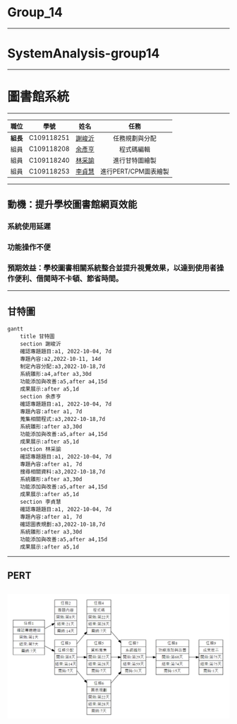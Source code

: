 # Group_14

---

# SystemAnalysis-group14

---

# 圖書館系統

---

| 職位 | 學號 | 姓名 | 任務 |
| :---: | :---: | :---: | :---: |
| **組長** | C109118251 | [謝峻沂](https://github.com/Jimmy1016/nkust_SA-D_111-1/blob/main/README.md) | 任務規劃與分配 |
| 組員 | C109118208 | [余彥亨](https://github.com/yuyan2123/NKUST-111-1-SA-D/blob/main/README.md) | 程式碼編輯 |
| 組員 | C109118240 | [林采諭](https://github.com/C109118240/C109118240/blob/main/README.md) | 進行甘特圖繪製 |
| 組員 | C109118253 | [李貞慧](https://github.com/C109118253/C109118253/blob/main/README.md) | 進行PERT/CPM圖表繪製 |

---

## **動機**：提升學校圖書館網頁效能

### 系統使用延遲
### 功能操作不便



### **預期效益**：學校圖書相關系統整合並提升視覺效果，以達到使用者操作便利、借閱時不卡頓、節省時間。

---
## 甘特圖
```mermaid
gantt
    title 甘特圖 
    section 謝峻沂
    確認專題題目:a1, 2022-10-04, 7d
    專題內容:a2,2022-10-11, 14d
    制定內容分配:a3,2022-10-18,7d
    系統雛形:a4,after a3,30d
    功能添加與改善:a5,after a4,15d
    成果展示:after a5,1d
    section 余彥亨
    確認專題題目:a1, 2022-10-04, 7d
    專題內容:after a1, 7d
    蒐集相關程式:a3,2022-10-18,7d
    系統雛形:after a3,30d
    功能添加與改善:a5,after a4,15d
    成果展示:after a5,1d
    section 林采諭
    確認專題題目:a1, 2022-10-04, 7d
    專題內容:after a1, 7d
    搜尋相關資料:a3,2022-10-18,7d
    系統雛形:after a3,30d
    功能添加與改善:a5,after a4,15d
    成果展示:after a5,1d
    section 李貞慧
    確認專題題目:a1, 2022-10-04, 7d
    專題內容:after a1, 7d
    確認圖表規劃:a3,2022-10-18,7d
    系統雛形:after a3,30d
    功能添加與改善:a5,after a4,15d
    成果展示:after a5,1d
```
---
## PERT
![GROUP](/img/PERT.png "GROUP")
---

